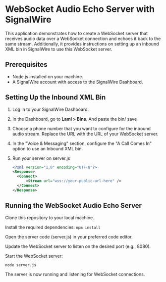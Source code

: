 # WebSocket Audio Echo Server with SignalWire

This application demonstrates how to create a WebSocket server that receives audio data over a WebSocket connection and echoes it back to the same stream. Additionally, it provides instructions on setting up an inbound XML bin in SignalWire to use this WebSocket server.

## Prerequisites

- Node.js installed on your machine.
- A SignalWire account with access to the SignalWire Dashboard.

## Setting Up the Inbound XML Bin

1. Log in to your SignalWire Dashboard.

2. In the Dashboard, go to **Laml > Bins**. And paste the bin/ save

3. Choose a phone number that you want to configure for the inbound audio stream. Replace the URL with the URL of your WebSocket server.

4. In the "Voice & Messaging" section, configure the "A Call Comes In" option to use an Inbound XML bin.
5. Run your server on server.js


   ```xml
   <?xml version="1.0" encoding="UTF-8"?>
   <Response>
     <Connect>
         <Stream url="wss://your-public-url-here" />
     </Connect>
   </Response>
   ```

## Running the WebSocket Audio Echo Server
Clone this repository to your local machine.

Install the required dependencies:
```npm install```

Open the server code (server.js) in your preferred code editor.

Update the WebSocket server to listen on the desired port (e.g., 8080).

Start the WebSocket server:

```node server.js```

The server is now running and listening for WebSocket connections.